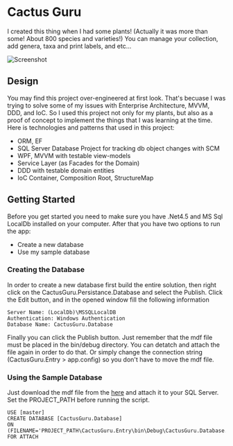 # Cactus Guru
I created this thing when I had some plants! (Actually it was more than some! About 800 species and varieties!)
You can manage your collection, add genera, taxa and print labels, and etc...

![Screenshot](https://gdurl.com/fIuF)

## Design
You may find this project over-engineered at first look. That's becuase I was trying to solve some of my issues with Enterprise Architecture, MVVM, DDD, and IoC. So I used this project not only for my plants, but also as a proof of concept to implement the things that I was learning at the time.
Here is technologies and patterns that used in this project:
* ORM, EF
* SQL Server Database Project for tracking db object changes with SCM
* WPF, MVVM with testable view-models
* Service Layer (as Facades for the Domain)
* DDD with testable domain entities
* IoC Container, Composition Root, StructureMap

## Getting Started
Before you get started you need to make sure you have .Net4.5 and MS Sql LocalDb installed on your computer. 
After that you have two options to run the app:
* Create a new database
* Use my sample database

### Creating the Database
In order to create a new database first build the entire solution, then right click on the CactusGuru.Persistance.Database and select the Publish.
Click the Edit button, and in the opened window fill the following information
```
Server Name: (LocalDb)\MSSQLLocalDB
Authentication: Windows Authentication
Database Name: CactusGuru.Database
```
Finally you can click the Publish button. Just remember that the mdf file must be placed in the bin/debug directory. You can detatch and attach the file again in order to do that. Or simply change the connection string (CactusGuru.Entry > app.config) so you don't have to move the mdf file.

### Using the Sample Database
Just download the mdf file from the [here](https://drive.google.com/file/d/1SMP9AEGM-Zh77WTg6J5PKI8KbhPZFIQl/view?usp=sharing) and attach it to your SQL Server.
Set the PROJECT_PATH before running the script.
```
USE [master]
CREATE DATABASE [CactusGuru.Database]
ON (FILENAME='PROJECT_PATH\CactusGuru.Entry\bin\Debug\CactusGuru.Database.mdf')
FOR ATTACH
```
